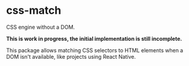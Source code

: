 # css-match

CSS engine without a DOM.

**This is work in progress, the initial implementation is still incomplete.**

This package allows matching CSS selectors to HTML elements when a DOM isn't available, like projects using React Native.

